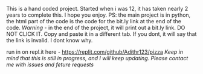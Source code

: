 
This is a hand coded project. Started when i was 12, it has taken nearly 2 years to complete this. I hope you enjoy.
PS: the main project is in python, the html part of the code is the code for the bit.ly link at the end of the code.
*Warning* - in the end of the project, it will print out a bit.ly link. DO NOT CLICK IT. Copy and paste it in a different tab. If you dont, it will say that the link is invalid. I dont know why.


run in on repl.it here - https://replit.com/github/Adithr123/pizza
*Keep in mind that this is still in progress, and I will keep updating.*
*Please contact me with issues and feture requests*
